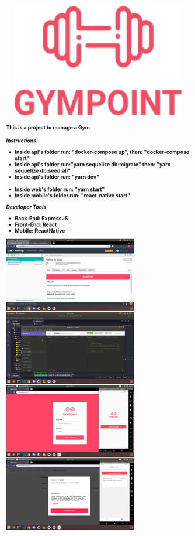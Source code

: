 <div style="text-align:center">
  <img src="_images/logo.png" alt="logo" width="460" height="300"/>
</div>

<h4>This is a project to manage a Gym<h4>
<i>Instructions:</i>
<ul>
  <li>Inside api's folder run: "docker-compose up", then: "docker-compose start"</li>
  <li>Inside api's folder run:"yarn sequelize db:migrate" then: "yarn sequelize db:seed:all"</li>
  <li>Inside api's folder run: "yarn dev"</li>
  <br>
  <li>Inside web's folder run: "yarn start"</li>
  <li>Inside mobile's folder run: "react-native start"</li>
</ul>

<i>Developer Tools</i>
<ul>
  <li>Back-End: ExpressJS</li>
  <li>Front-End: React</li>
  <li>Mobile: ReactNative</li>
</ul>

<p>
  <img src="_images/back1.png" width="350" />
  <img src="_images/back2.png" width="350" />
  <img src="_images/back3.png" width="350" />
  <img src="_images/back4.png" width="350" />
</p>